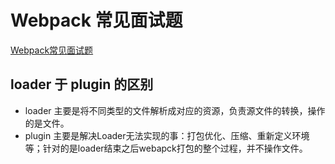 # Webpack 常见面试题

[Webpack常见面试题](https://zhuanlan.zhihu.com/p/443964387)

## loader 于 plugin 的区别

- loader 主要是将不同类型的文件解析成对应的资源，负责源文件的转换，操作的是文件。
- plugin 主要是解决Loader无法实现的事：打包优化、压缩、重新定义环境等；针对的是loader结束之后webapck打包的整个过程，并不操作文件。
